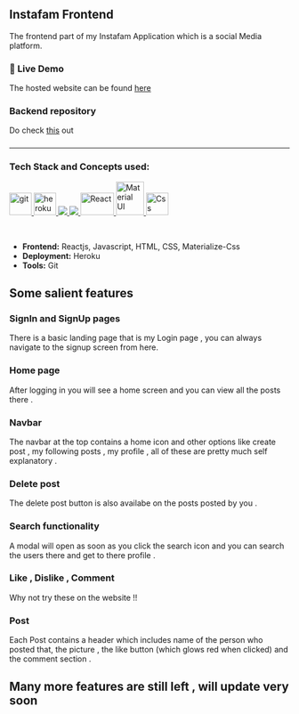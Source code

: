 ## Instafam Frontend
The frontend part of my Instafam Application which is a social Media platform. 
### 🔗 Live Demo
The hosted website can be found [here](https://instafam12.herokuapp.com/) 
### Backend repository
Do check [this](https://github.com/tend2infinity/Instafam-backend) out 

###
***
### Tech Stack and Concepts used:

<p align="left"> <a href="https://git-scm.com/" target="_blank"> <img src="https://www.vectorlogo.zone/logos/git-scm/git-scm-icon.svg" alt="git" width="40" height="40"/> </a> <a href="https://heroku.com" target="_blank"> <img src="https://www.vectorlogo.zone/logos/heroku/heroku-icon.svg" alt="heroku" width="40" height="40"/> </a> <a href="https://www.w3.org/html/" target="_blank"> <img src="https://img.icons8.com/color/48/000000/html-5.png"/> </a> <a href="https://developer.mozilla.org/en-US/docs/Web/JavaScript" target="_blank"> <img src="https://img.icons8.com/color/48/000000/javascript.png"/> </a> <a href="https://reactjs.org/" target="_blank"> <img src="https://upload.wikimedia.org/wikipedia/commons/thumb/a/a7/React-icon.svg/1280px-React-icon.svg.png" alt="React" width="60" height="40"/> </a>  <a href="https://materializecss.com" target="_blank"> <img src="https://colinstodd.com/images/posts/matcss-min.png" alt="Material UI" width="50" height="60"/> </a> <a href="https://developer.mozilla.org/en-US/docs/Web/CSS" target="_blank"> <img src="https://juststickers.in/wp-content/uploads/2014/05/CSS3-Mark-Shape-Cut.png" alt="Css" width="40" height="40"/></a></p>
<br>

* __Frontend:__ Reactjs, Javascript, HTML, CSS, Materialize-Css
* __Deployment:__ Heroku
* __Tools:__ Git

## Some salient features
### SignIn and SignUp pages 
There is a basic landing page that is my Login page , you can always navigate to the signup screen from here.
### Home page 
After logging in you will see a home screen and you can view all the posts there .
### Navbar
The navbar at the top contains a home icon and other options like create post , my following posts , my profile , all of these are pretty much self explanatory .
### Delete post
The delete post button is also availabe on the posts posted by you . 
### Search functionality
A modal will open as soon as you click the search icon and you can search the users there and get to there profile .
### Like , Dislike , Comment
Why not try these on the website !!
### Post
Each Post contains a header which includes name of the person who posted that, the picture , the like button (which glows red when clicked) and the comment section .

## Many more features are still left , will update very soon

